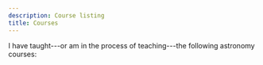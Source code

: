 ```yaml
---
description: Course listing
title: Courses
---
```


I have taught---or am in the process of teaching---the following astronomy courses:
